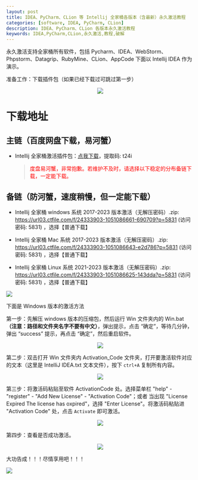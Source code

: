 ```yaml
---
layout: post
title: IDEA、PyCharm、CLion 等 Intellij 全家桶各版本（含最新）永久激活教程
categories: [software, IDEA, PyCharm, CLion]
description: IDEA、PyCharm、CLion 各版本永久激活教程
keywords: IDEA,PyCharm,CLion,永久激活,教程,破解
---
```


永久激活支持全家桶所有软件，包括 Pycharm、IDEA、WebStorm、Phpstorm、Datagrip、RubyMine、CLion、AppCode 下面以 Intellij IDEA 作为演示。

准备工作：下载插件包（如果已经下载过可跳过第一步）

<center><img src="https://pic.imgdb.cn/item/6615ebad68eb935713597ffa.png"></center>

# 下载地址

## 主链（百度网盘下载，易河蟹）

- Intellij 全家桶激活插件包：[点我下载](https://pan.baidu.com/s/1DeOdm0g8fPkc71Aw9QzPNw?pwd=t24i)，提取码: t24i

  > <p style="color:red" >度盘易河蟹，非常抱歉。若维护不及时，请选择以下稳定的分布备链下载，一定能下载。</p>

## 备链（防河蟹，速度稍慢，但一定能下载）

- Intellij 全家桶 windows 系统 2017-2023 版本激活（无解压密码）.zip: <https://url03.ctfile.com/f/24333903-1051086661-690709?p=5831> (访问密码: 5831) ，选择【普通下载】

- Intellij 全家桶 Mac 系统 2017-2023 版本激活（无解压密码）.zip: <https://url03.ctfile.com/f/24333903-1051086643-e2d786?p=5831> (访问密码: 5831) ，选择【普通下载】

- Intellij 全家桶 Linux 系统 2021-2023 版本激活（无解压密码）.zip: <https://url03.ctfile.com/f/24333903-1051086625-143dda?p=5831> (访问密码: 5831) ，选择【普通下载】

![](https://pic.imgdb.cn/item/6612476468eb935713c85291.gif)

下面是 Windows 版本的激活方法

第一步：先解压 windows 版本的压缩包，然后运行 Win 文件夹内的 Win.bat **（注意：路径和文件夹名字不要有中文）**，弹出提示，点击 “确定”，等待几分钟，弹出 “success” 提示，再点击 “确定”，然后重启软件。

<center><img src="https://pic.imgdb.cn/item/6615eeb768eb9357135f9266.png"></center>

第二步：双击打开 Win 文件夹内 Activation_Code 文件夹，打开要激活软件对应的文本（这里是 IntelliJ IDEA.txt 文本文件），按下 `ctrl+A` 复制所有内容。

<center><img src="https://pic.imgdb.cn/item/6615f09f68eb935713645a7a.png"></center>

第三步：将激活码粘贴至软件 ActivationCode 处。选择菜单栏 "help" - "register" - "Add New License" - "Activation Code"；或者
当出现 "License Expired The license has oxpired"，选择 "Enter License"。将激活码粘贴进 "Activation Code" 处，点击 `Activate` 即可激活。

<center><img src="https://pic.imgdb.cn/item/6615f41568eb9357136d2bd3.png"></center>

第四步：查看是否成功激活。

<center><img src="https://pic.imgdb.cn/item/6615f59868eb93571370e6ba.png"></center>

大功告成！！！尽情享用吧！！！

![](https://pic.imgdb.cn/item/661246bf68eb935713c7f81c.gif)
